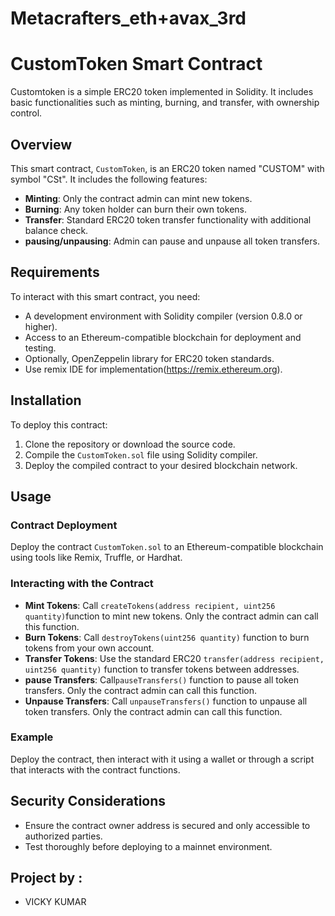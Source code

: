 # Metacrafters_eth+avax_3rd
# CustomToken Smart Contract

Customtoken is a simple ERC20 token implemented in Solidity. It includes basic functionalities such as minting, burning, and transfer, with ownership control.

## Overview

This smart contract, `CustomToken`, is an ERC20 token named "CUSTOM" with symbol "CSt". It includes the following features:

- **Minting**: Only the contract admin can mint new tokens.
- **Burning**: Any token holder can burn their own tokens.
- **Transfer**: Standard ERC20 token transfer functionality with additional balance check.
- **pausing/unpausing**: Admin can pause and unpause all token transfers.

## Requirements

To interact with this smart contract, you need:
- A development environment with Solidity compiler (version 0.8.0 or higher).
- Access to an Ethereum-compatible blockchain for deployment and testing.
- Optionally, OpenZeppelin library for ERC20 token standards.
- Use remix IDE for implementation(https://remix.ethereum.org).

## Installation

To deploy this contract:
1. Clone the repository or download the source code.
2. Compile the `CustomToken.sol` file using Solidity compiler.
3. Deploy the compiled contract to your desired blockchain network.

## Usage

### Contract Deployment

Deploy the contract `CustomToken.sol` to an Ethereum-compatible blockchain using tools like Remix, Truffle, or Hardhat.

### Interacting with the Contract

- **Mint Tokens**: Call `createTokens(address recipient, uint256 quantity)`function to mint new tokens. Only the contract admin can call this function.
- **Burn Tokens**: Call `destroyTokens(uint256 quantity)` function to burn tokens from your own account.
- **Transfer Tokens**: Use the standard ERC20 `transfer(address recipient, uint256 quantity)` function to transfer tokens between addresses.
- **pause Transfers**: Call`pauseTransfers()` function to pause all token transfers. Only the contract admin can call this function.
- **Unpause Transfers**:  Call `unpauseTransfers()` function to unpause all token transfers. Only the contract admin can call this function.
### Example

Deploy the contract, then interact with it using a wallet or through a script that interacts with the contract functions.

## Security Considerations

- Ensure the contract owner address is secured and only accessible to authorized parties.
- Test thoroughly before deploying to a mainnet environment.


## Project by :

- VICKY KUMAR
